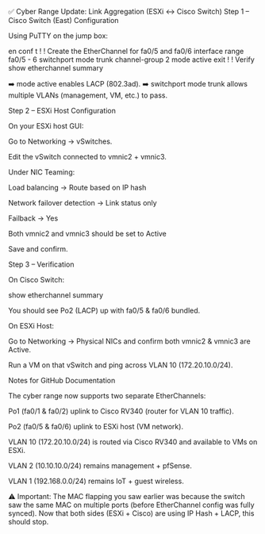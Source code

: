 ✅ Cyber Range Update: Link Aggregation (ESXi ↔ Cisco Switch)
Step 1 – Cisco Switch (East) Configuration

Using PuTTY on the jump box:

en
conf t
!
! Create the EtherChannel for fa0/5 and fa0/6
interface range fa0/5 - 6
 switchport mode trunk
 channel-group 2 mode active
 exit
!
! Verify
show etherchannel summary


➡️ mode active enables LACP (802.3ad).
➡️ switchport mode trunk allows multiple VLANs (management, VM, etc.) to pass.

Step 2 – ESXi Host Configuration

On your ESXi host GUI:

Go to Networking → vSwitches.

Edit the vSwitch connected to vmnic2 + vmnic3.

Under NIC Teaming:

Load balancing → Route based on IP hash

Network failover detection → Link status only

Failback → Yes

Both vmnic2 and vmnic3 should be set to Active

Save and confirm.

Step 3 – Verification

On Cisco Switch:

show etherchannel summary


You should see Po2 (LACP) up with fa0/5 & fa0/6 bundled.

On ESXi Host:

Go to Networking → Physical NICs and confirm both vmnic2 & vmnic3 are Active.

Run a VM on that vSwitch and ping across VLAN 10 (172.20.10.0/24).

Notes for GitHub Documentation

The cyber range now supports two separate EtherChannels:

Po1 (fa0/1 & fa0/2) uplink to Cisco RV340 (router for VLAN 10 traffic).

Po2 (fa0/5 & fa0/6) uplink to ESXi host (VM network).

VLAN 10 (172.20.10.0/24) is routed via Cisco RV340 and available to VMs on ESXi.

VLAN 2 (10.10.10.0/24) remains management + pfSense.

VLAN 1 (192.168.0.0/24) remains IoT + guest wireless.

⚠️ Important: The MAC flapping you saw earlier was because the switch saw the same MAC on multiple ports (before EtherChannel config was fully synced). Now that both sides (ESXi + Cisco) are using IP Hash + LACP, this should stop.
